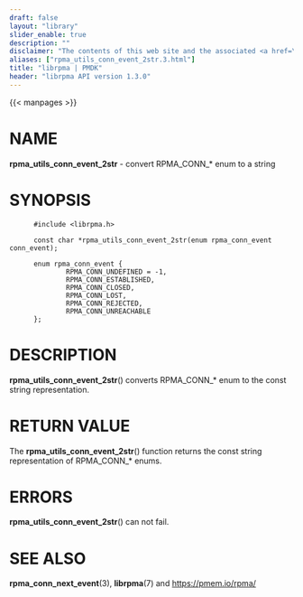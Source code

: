 ```yaml
---
draft: false
layout: "library"
slider_enable: true
description: ""
disclaimer: "The contents of this web site and the associated <a href=\"https://github.com/pmem\">GitHub repositories</a> are BSD-licensed open source."
aliases: ["rpma_utils_conn_event_2str.3.html"]
title: "librpma | PMDK"
header: "librpma API version 1.3.0"
---
```

{{< manpages >}}

[comment]: <> (SPDX-License-Identifier: BSD-3-Clause)
[comment]: <> (Copyright 2020-2023, Intel Corporation)

# NAME

**rpma_utils_conn_event_2str** - convert RPMA_CONN\_\* enum to a string

# SYNOPSIS

          #include <librpma.h>

          const char *rpma_utils_conn_event_2str(enum rpma_conn_event conn_event);

          enum rpma_conn_event {
                  RPMA_CONN_UNDEFINED = -1,
                  RPMA_CONN_ESTABLISHED,
                  RPMA_CONN_CLOSED,
                  RPMA_CONN_LOST,
                  RPMA_CONN_REJECTED,
                  RPMA_CONN_UNREACHABLE
          };

# DESCRIPTION

**rpma_utils_conn_event_2str**() converts RPMA_CONN\_\* enum to the
const string representation.

# RETURN VALUE

The **rpma_utils_conn_event_2str**() function returns the const string
representation of RPMA_CONN\_\* enums.

# ERRORS

**rpma_utils_conn_event_2str**() can not fail.

# SEE ALSO

**rpma_conn_next_event**(3), **librpma**(7) and https://pmem.io/rpma/
